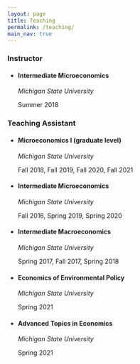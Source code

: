 ```yaml
---
layout: page
title: Teaching
permalink: /teaching/
main_nav: true
---
```

<h3>Instructor</h3>
<ul>
  <li><h4>Intermediate Microeconomics</h4></li>
    <p><i>Michigan State University</i></p>
    <p>Summer 2018</p>
</ul>

<h3>Teaching Assistant</h3>
<ul>
  <li><h4>Microeconomics I (graduate level)</h4></li>
  <p><i>Michigan State University</i></p>
  <p>Fall 2018, Fall 2019, Fall 2020, Fall 2021</p>
  
  <li><h4>Intermediate Microeconomics</h4></li>
  <p><i>Michigan State University</i></p>
  <p>Fall 2016, Spring 2019, Spring 2020</p>
  
  <li><h4>Intermediate Macroeconomics</h4></li>
  <p><i>Michigan State University</i></p>
  <p>Spring 2017, Fall 2017, Spring 2018</p>
  
  <li><h4>Economics of Environmental Policy</h4></li>
  <p><i>Michigan State University</i></p>
  <p>Spring 2021</p>
  
  <li><h4>Advanced Topics in Economics</h4></li>
  <p><i>Michigan State University</i></p>
  <p>Spring 2021</p>
</ul>

